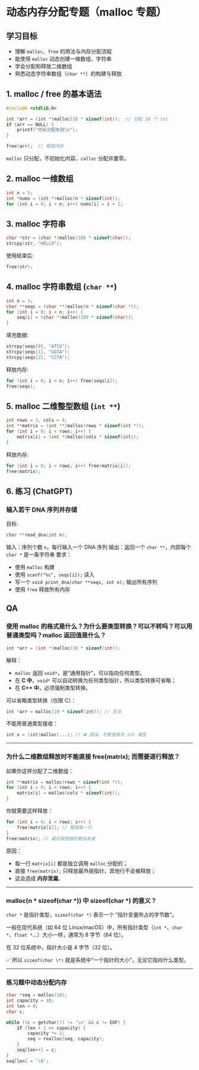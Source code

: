 # 动态内存分配专题（malloc 专题）

## 学习目标

- 理解 `malloc`、`free` 的用法与内存分配流程
- 能使用 `malloc` 动态创建一维数组、字符串
- 学会分配和释放二维数组
- 熟悉动态字符串数组（`char **`）的构建与释放

## 1. malloc / free 的基本语法

```c
#include <stdlib.h>

int *arr = (int *)malloc(10 * sizeof(int));  // 分配 10 个 int
if (arr == NULL) {
    printf("内存分配失败\n");
}

free(arr);  // 释放内存
```

`malloc` 只分配，不初始化内容，`calloc` 分配并置零。

## 2. malloc 一维数组

```c
int n = 5;
int *nums = (int *)malloc(n * sizeof(int));
for (int i = 0; i < n; i++) nums[i] = i + 1;
```

## 3. malloc 字符串

```c
char *str = (char *)malloc(100 * sizeof(char));
strcpy(str, "HELLO");
```

使用结束后:

```c
free(str);
```

## 4. malloc 字符串数组 (`char **`)

```c
int n = 3;
char **seqs = (char **)malloc(n * sizeof(char *));
for (int i = 0; i < n; i++) {
    seq[i] = (char *)malloc(100 * sizeof(char));
}
```

填充数据:

```c
strcpy(seqs[0], "ATCG");
strcpy(seqs[1], "GGTA");
strcpy(seqs[2], "CCTA");
```

释放内存:

```c
for (int i = 0; i < n; i++) free(seqs[i]);
free(seqs);
```

## 5. malloc 二维整型数组 (`int **`)

```c
int rows = 3, cols = 4;
int **matrix = (int **)malloc(rows * sizeof(int *));
for (int i = 0; i < rows; i++) {
    matrix[i] = (int *)malloc(cols * sizeof(int));
}
```

释放内存:

```c
for (int i = 0; i < rows; i++) free(matrix[i]);
free(matrix);
```

## 6. 练习 (ChatGPT)

### 输入若干 DNA 序列并存储

目标:

```c
char **read_dna(int n);
```

输入：序列个数 `n`，每行输入一个 DNA 序列
输出：返回一个 `char **`，内部每个 `char *` 是一条字符串
要求：

- 使用 `malloc` 构建
- 使用 `scanf("%s", seqs[i]);` 读入
- 写一个 `void print_dna(char **seqs, int n);` 输出所有序列
- 使用 `free` 释放所有内存

## QA

### 使用 malloc 的格式是什么？为什么要类型转换？可以不转吗？可以用普通类型吗？malloc 返回值是什么？

```c
int *arr = (int *)malloc(10 * sizeof(int));
```

解释：

- `malloc` 返回 `void*`，是“通用指针”，可以指向任何类型。
- 在 **C 中**，`void*` 可以自动转换为任何类型指针，所以类型转换可省略；
- 在 **C++ 中**，必须强制类型转换。

可以省略类型转换（仅限 C）：

```c
int *arr = malloc(10 * sizeof(int)); // 合法
```

不能用普通类型接收：

```c
int x = (int)malloc(...); // ❌ 错误，不要强转为 int 类型
```

---

### 为什么二维数组释放时不能直接 free(matrix); 而需要逐行释放？

如果你这样分配了二维数组：

```c
int **matrix = malloc(rows * sizeof(int *));
for (int i = 0; i < rows; i++) {
    matrix[i] = malloc(cols * sizeof(int));
}
```

你就需要这样释放：

```c
for (int i = 0; i < rows; i++) {
    free(matrix[i]); // 释放每一行
}
free(matrix); // 最后释放指针数组本身
```

原因：

- 每一行 `matrix[i]` 都是独立调用 `malloc` 分配的；
- 直接 `free(matrix);` 只释放最外层指针，其他行不会被释放；
- 这会造成 **内存泄漏**。

---

### malloc(n \* sizeof(char \*)) 中 sizeof(char \*) 的意义？

`char *` 是指针类型，`sizeof(char *)` 表示一个 “指针变量所占的字节数”。

一般在现代系统（如 64 位 Linux/macOS）中，所有指针类型（`int *`、`char *`、`float *`...）大小一样，通常为 8 字节（64 位）。

在 32 位系统中，指针大小是 4 字节（32 位）。

✅ 所以 `sizeof(char \*)` 就是系统中“一个指针的大小”，无论它指向什么类型。

---

### 练习题中动态分配内存

```c
char *seq = malloc(10);
int capacity = 10;
int len = 0;
char c;

while ((c = getchar()) != '\n' && c != EOF) {
    if (len + 1 >= capacity) {
        capacity *= 2;
        seq = realloc(seq, capacity);
    }
    seq[len++] = c;
}
seq[len] = '\0';
```
